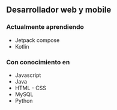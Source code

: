## Desarrollador web y mobile
### Actualmente aprendiendo
- Jetpack compose
- Kotlin

### Con conocimiento en
- Javascript
- Java
- HTML - CSS
- MySQL
- Python
